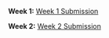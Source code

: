 **Week 1:** [Week 1 Submission](https://github.com/jimmyvluong/course-dbt/blob/main/greenery/W1_README.md)

**Week 2:** [Week 2 Submission](https://github.com/jimmyvluong/course-dbt/blob/main/greenery/W2_README.md)